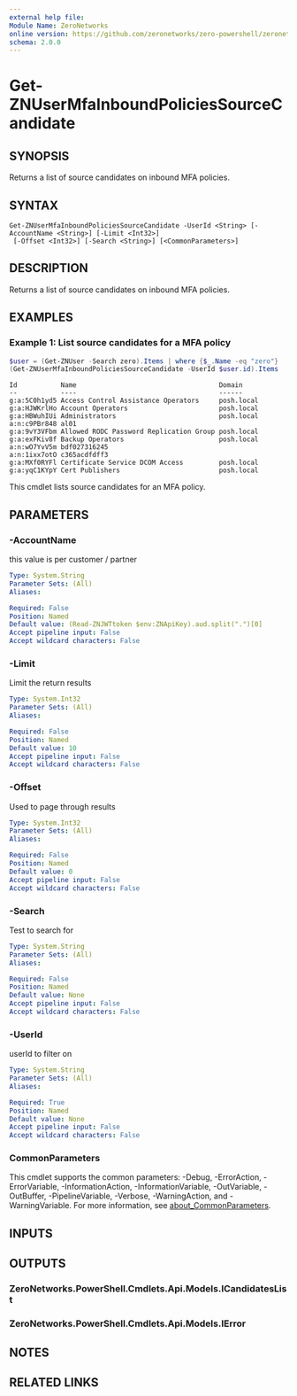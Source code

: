 ```yaml
---
external help file:
Module Name: ZeroNetworks
online version: https://github.com/zeronetworks/zero-powershell/zeronetworks/get-znusermfainboundpoliciessourcecandidate
schema: 2.0.0
---
```


# Get-ZNUserMfaInboundPoliciesSourceCandidate

## SYNOPSIS
Returns a list of source candidates on inbound MFA policies.

## SYNTAX

```
Get-ZNUserMfaInboundPoliciesSourceCandidate -UserId <String> [-AccountName <String>] [-Limit <Int32>]
 [-Offset <Int32>] [-Search <String>] [<CommonParameters>]
```

## DESCRIPTION
Returns a list of source candidates on inbound MFA policies.

## EXAMPLES

### Example 1: List source candidates for a MFA policy
```powershell
$user = (Get-ZNUser -Search zero).Items | where {$_.Name -eq "zero"}
(Get-ZNUserMfaInboundPoliciesSourceCandidate -UserId $user.id).Items
```

```output
Id           Name                                    Domain
--           ----                                    ------
g:a:5C0h1yd5 Access Control Assistance Operators     posh.local
g:a:HJWKrlHo Account Operators                       posh.local
g:a:HBWuhIUi Administrators                          posh.local
a:n:c9PBr848 al01                                    
g:a:9vY3VFbm Allowed RODC Password Replication Group posh.local
g:a:exFKiv8f Backup Operators                        posh.local
a:n:wO7YvV5m bdf027316245                            
a:n:1ixx7otO c365acdfdff3                            
g:a:MXf0RYFl Certificate Service DCOM Access         posh.local
g:a:yqC1KYpY Cert Publishers                         posh.local
```

This cmdlet lists source candidates for an MFA policy.

## PARAMETERS

### -AccountName
this value is per customer / partner

```yaml
Type: System.String
Parameter Sets: (All)
Aliases:

Required: False
Position: Named
Default value: (Read-ZNJWTtoken $env:ZNApiKey).aud.split(".")[0]
Accept pipeline input: False
Accept wildcard characters: False
```

### -Limit
Limit the return results

```yaml
Type: System.Int32
Parameter Sets: (All)
Aliases:

Required: False
Position: Named
Default value: 10
Accept pipeline input: False
Accept wildcard characters: False
```

### -Offset
Used to page through results

```yaml
Type: System.Int32
Parameter Sets: (All)
Aliases:

Required: False
Position: Named
Default value: 0
Accept pipeline input: False
Accept wildcard characters: False
```

### -Search
Test to search for

```yaml
Type: System.String
Parameter Sets: (All)
Aliases:

Required: False
Position: Named
Default value: None
Accept pipeline input: False
Accept wildcard characters: False
```

### -UserId
userId to filter on

```yaml
Type: System.String
Parameter Sets: (All)
Aliases:

Required: True
Position: Named
Default value: None
Accept pipeline input: False
Accept wildcard characters: False
```

### CommonParameters
This cmdlet supports the common parameters: -Debug, -ErrorAction, -ErrorVariable, -InformationAction, -InformationVariable, -OutVariable, -OutBuffer, -PipelineVariable, -Verbose, -WarningAction, and -WarningVariable. For more information, see [about_CommonParameters](http://go.microsoft.com/fwlink/?LinkID=113216).

## INPUTS

## OUTPUTS

### ZeroNetworks.PowerShell.Cmdlets.Api.Models.ICandidatesList

### ZeroNetworks.PowerShell.Cmdlets.Api.Models.IError

## NOTES

## RELATED LINKS

